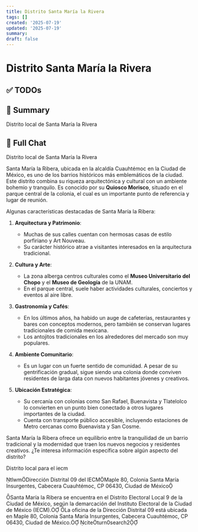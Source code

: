 ```yaml
---
title: Distrito Santa María la Rivera
tags: []
created: '2025-07-19'
updated: '2025-07-19'
summary:
draft: false
---
```


# Distrito Santa María la Rivera

## ✅ TODOs


## 📌 Summary
Distrito local de Santa María la Rivera

## 🧠 Full Chat


Distrito local de Santa María la Rivera



Santa María la Ribera, ubicada en la alcaldía Cuauhtémoc en la Ciudad de México, es uno de los barrios históricos más emblemáticos de la ciudad. Este distrito combina su riqueza arquitectónica y cultural con un ambiente bohemio y tranquilo. Es conocido por su **Quiosco Morisco**, situado en el parque central de la colonia, el cual es un importante punto de referencia y lugar de reunión.

Algunas características destacadas de Santa María la Ribera:

1. **Arquitectura y Patrimonio**:  
   - Muchas de sus calles cuentan con hermosas casas de estilo porfiriano y Art Nouveau.
   - Su carácter histórico atrae a visitantes interesados en la arquitectura tradicional.

2. **Cultura y Arte**:  
   - La zona alberga centros culturales como el **Museo Universitario del Chopo** y el **Museo de Geología** de la UNAM.
   - En el parque central, suele haber actividades culturales, conciertos y eventos al aire libre.

3. **Gastronomía y Cafés**:  
   - En los últimos años, ha habido un auge de cafeterías, restaurantes y bares con conceptos modernos, pero también se conservan lugares tradicionales de comida mexicana.
   - Los antojitos tradicionales en los alrededores del mercado son muy populares.

4. **Ambiente Comunitario**:  
   - Es un lugar con un fuerte sentido de comunidad. A pesar de su gentrificación gradual, sigue siendo una colonia donde conviven residentes de larga data con nuevos habitantes jóvenes y creativos.

5. **Ubicación Estratégica**:  
   - Su cercanía con colonias como San Rafael, Buenavista y Tlatelolco lo convierten en un punto bien conectado a otros lugares importantes de la ciudad.
   - Cuenta con transporte público accesible, incluyendo estaciones de Metro cercanas como Buenavista y San Cosme.

Santa María la Ribera ofrece un equilibrio entre la tranquilidad de un barrio tradicional y la modernidad que traen los nuevos negocios y residentes creativos. ¿Te interesa información específica sobre algún aspecto del distrito?

Distrito local para el iecm 


tlwmDirección Distrital 09 del IECMMaple 80, Colonia Santa María Insurgentes, Cabecera Cuauhtémoc, CP 06430, Ciudad de México

Santa María la Ribera se encuentra en el Distrito Electoral Local 9 de la Ciudad de México, según la demarcación del Instituto Electoral de la Ciudad de México (IECM). La oficina de la Dirección Distrital 09 está ubicada en Maple 80, Colonia Santa María Insurgentes, Cabecera Cuauhtémoc, CP 06430, Ciudad de México. citeturn0search2